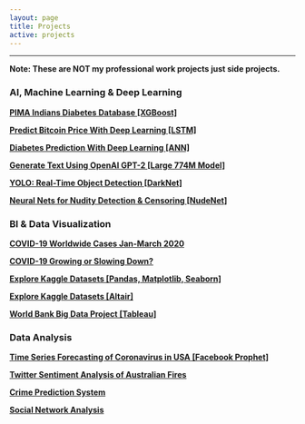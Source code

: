 ```yaml
---
layout: page
title: Projects
active: projects
---
```

___

**Note: These are NOT my professional work projects just side projects.**

### AI, Machine Learning & Deep Learning

[**PIMA Indians Diabetes Database [XGBoost]**](https://nbviewer.jupyter.org/github/lahorekid/nbviewer1/blob/master/XGBoost%20%283%29.ipynb)

[**Predict Bitcoin Price With Deep Learning [LSTM]**](https://nbviewer.jupyter.org/github/lahorekid/lahorekid.github.io/blob/master/_posts/2020-01-01-LSTM.ipynb)

[**Diabetes Prediction With Deep Learning [ANN]**](https://nbviewer.jupyter.org/github/lahorekid/cnn/blob/master/Diabetes.ipynb)

[**Generate Text Using OpenAI GPT-2 [Large 774M Model]**](https://nbviewer.jupyter.org/github/lahorekid/cnn/blob/master/GPT_2.ipynb)

[**YOLO: Real-Time Object Detection [DarkNet]**](https://nbviewer.jupyter.org/github/lahorekid/cnn/blob/master/Object_detection.ipynb)

[**Neural Nets for Nudity Detection & Censoring [NudeNet]**](https://nbviewer.jupyter.org/github/lahorekid/cnn/blob/master/Nude_classifier.ipynb)

### BI & Data Visualization

[**COVID-19 Worldwide Cases Jan-March 2020**](/_posts/2000-01-01-covid.md)

[**COVID-19 Growing or Slowing Down?**](/_posts/2020-01-01-covgrowth.md)

[**Explore Kaggle Datasets [Pandas, Matplotlib, Seaborn]**](https://nbviewer.jupyter.org/github/lahorekid/nbviewer1/blob/master/Explore_Kaggle_Datasets_Using_Pandas%2C_Matplotlib_and_Seaborn.ipynb)

[**Explore Kaggle Datasets [Altair]**](https://nbviewer.jupyter.org/github/lahorekid/nbviewer1/blob/master/Altair_updated%20%281%29.ipynb)

[**World Bank Big Data Project [Tableau]**](/_posts/2000-01-01-bank.md)

### Data Analysis

[**Time Series Forecasting of Coronavirus in USA [Facebook Prophet]**](https://nbviewer.jupyter.org/github/aanis/COVID-19-USA-Forecasting/blob/master/Coronavirus_Forecasting_for_USA.ipynb)

[**Twitter Sentiment Analysis of Australian Fires**](https://nbviewer.jupyter.org/github/lahorekid/ufo/blob/master/Twitter.ipynb)

[**Crime Prediction System**](/_posts/2020-01-01-cis.md)

[**Social Network Analysis**](/_posts/2020-01-01-sna.md)


